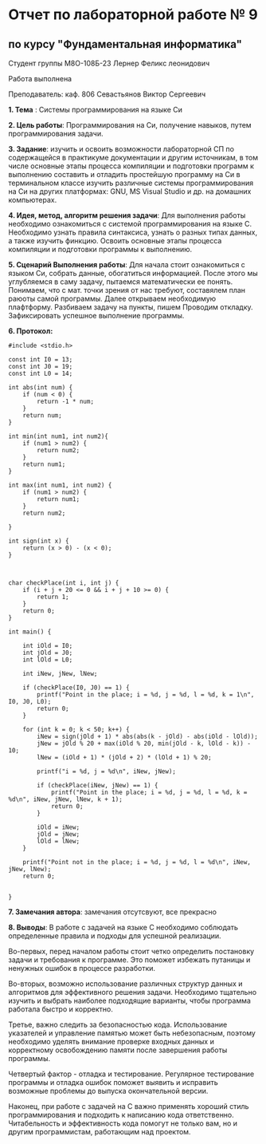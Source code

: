 # Отчет по лабораторной работе № 9
## по курсу "Фундаментальная информатика"

Студент группы М8О-108Б-23 Лернер Феликс леонидович

Работа выполнена 

Преподаватель: каф. 806 Севастьянов Виктор Сергеевич

**1. Тема** : Системы программирования на языке Си

**2. Цель работы**: Программирования на Си, получение навыков, путем программирования задачи.

**3. Задание**: изучить и освоить возможности лабораторной СП по содержащейся в практикуме документации и другим источникам, в том числе основные этапы процесса компиляции и подготовки программ к выполнению
составить и отладить простейшую программу на Си в терминальном классе
изучить различные системы программирования на Си на других платформах: GNU, MS Visual Studio и др. на домашних компьютерах.

**4. Идея, метод, алгоритм решения задачи**: Для выполнения работы необходимо ознакомиться с системой программирования на языке C.
Необходимо узнать правила синтаксиса, узнать о разных типах данных, а также изучить финкцию.
Освоить основные этапы процесса компиляции и подготовки программы к выполнению.

**5. Сценарий Выполнения работы**:  Для начала стоит ознакомиться с языком Си, собрать данные, обогатиться информацией.
После этого мы углубляемся в саму задачу, пытаемся математически ее понять.
Понимаем, что с мат. точки зрения от нас требуют, составялем план раюоты самой программы.
Далее открываем необходимую плафтформу.
Разбиваем задачу на пункты, пишем
Проводим откладку.
Зафиксировать успешное выполнение программы.

**6. Протокол:**

```
#include <stdio.h> 
 
const int I0 = 13; 
const int J0 = 19; 
const int L0 = 14; 
 
int abs(int num) { 
    if (num < 0) { 
        return -1 * num; 
    } 
    return num; 
} 
 
int min(int num1, int num2){ 
    if (num1 > num2) { 
        return num2; 
    } 
    return num1; 
} 
 
int max(int num1, int num2) { 
    if (num1 > num2) { 
        return num1; 
    } 
    return num2; 
     
} 
     
int sign(int x) { 
    return (x > 0) - (x < 0); 
} 
 
 
 
char checkPlace(int i, int j) { 
    if (i + j + 20 <= 0 && i + j + 10 >= 0) { 
        return 1; 
    } 
    return 0; 
} 
 
int main() { 
 
    int iOld = I0; 
    int jOld = J0; 
    int lOld = L0; 
 
    int iNew, jNew, lNew; 
 
    if (checkPlace(I0, J0) == 1) { 
        printf("Point in the place; i = %d, j = %d, l = %d, k = 1\n", I0, J0, L0); 
        return 0; 
    } 
 
    for (int k = 0; k < 50; k++) { 
        iNew = sign(jOld + 1) * abs(abs(k - jOld) - abs(iOld - lOld)); 
        jNew = jOld % 20 + max(iOld % 20, min(jOld - k, lOld - k)) - 10; 
        lNew = (iOld + 1) * (jOld + 2) * (lOld + 1) % 20; 
 
        printf("i = %d, j = %d\n", iNew, jNew); 
 
        if (checkPlace(iNew, jNew) == 1) { 
            printf("Point in the place; i = %d, j = %d, l = %d, k = %d\n", iNew, jNew, lNew, k + 1); 
            return 0; 
        } 
 
        iOld = iNew; 
        jOld = jNew; 
        lOld = lNew; 
    } 
 
    printf("Point not in the place; i = %d, j = %d, l = %d\n", iNew, jNew, lNew); 
    return 0; 
 
 
}

```

**7. Замечания автора**: замечания отсутсвуют, все прекрасно

**8. Выводы**: В работе с задачей на языке C необходимо соблюдать определенные правила и подходы для успешной реализации. 

Во-первых, перед началом работы стоит четко определить постановку задачи и требования к программе. Это поможет избежать путаницы и ненужных ошибок в процессе разработки. 

Во-вторых, возможно использование различных структур данных и алгоритмов для эффективного решения задачи. Необходимо тщательно изучить и выбрать наиболее подходящие варианты, чтобы программа работала быстро и корректно. 

Третье, важно следить за безопасностью кода. Использование указателей и управление памятью может быть небезопасным, поэтому необходимо уделять внимание проверке входных данных и корректному освобождению памяти после завершения работы программы. 

Четвертый фактор - отладка и тестирование. Регулярное тестирование программы и отладка ошибок поможет выявить и исправить возможные проблемы до выпуска окончательной версии. 

Наконец, при работе с задачей на C важно применять хороший стиль программирования и подходить к написанию кода ответственно. Читабельность и эффективность кода помогут не только вам, но и другим программистам, работающим над проектом.
